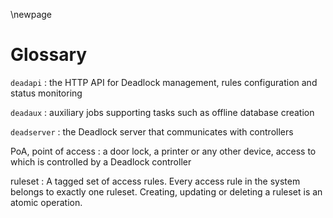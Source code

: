 \newpage

# Glossary


`deadapi`
:   the HTTP API for Deadlock management, rules configuration and status monitoring

`deadaux`
:   auxiliary jobs supporting tasks such as offline database creation

`deadserver`
:   the Deadlock server that communicates with controllers

PoA, point of access
:   a door lock, a printer or any other device, access to which is controlled by a Deadlock controller

ruleset
:   A tagged set of access rules. Every access rule in the system belongs to exactly one ruleset. Creating, updating or deleting a ruleset is an atomic operation.
